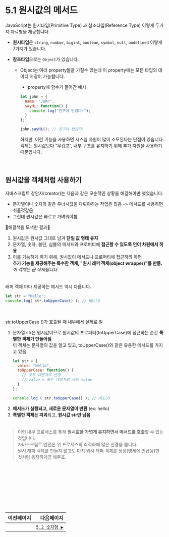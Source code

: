 # 5.1 원시값의 메서드   
JavaScript는 원시타입(Primitive Type) 과 참조타입(Reference Type) 이렇게 두가지 자료형을 제공합니다.   
- **원시타입**은 `string`, `number`, `bigint`, `boolean`, `symbol`, `null`, `undefined` 이렇게 7가지가 있습니다.   
- **참조타입**으로는 `Object`가 있습니다.   

  - Object는 여러 property들을 가질수 있는데 이 property에는 모든 타입의 데이터 저장이 가능합니다.   
    
    - property에 함수가 들어간 예시
    ```javascript
    let john = {
      name: "John",
      sayHi: function() {
        console.log("친구야 반갑다!");
      }
    };

    john.sayHi(); // 친구야 반갑다!
    ```
    하지만, 이런 기능을 사용하면 시스템 자원이 많이 소모된다는 단점이 있습니다.   
    객체는 원시값보다 “무겁고”, 내부 구조를 유지하기 위해 추가 자원을 사용하기 때문입니다.

　   
## 원시값을 객체처럼 사용하기   
<!-- 우리는 다양한 method를 사용하는데 이 method들이 어떻게 생겨났고, 어떻게 작동하는지에 대해 알아봅니다. -->
자바스크립트 창안자(creator)는 다음과 같은 모순적인 상황을 해결해야만 했었습니다.

- 문자열이나 숫자와 같은 우너시값을 다뤄야하는 작업은 많음 -> 메서드를 사용하면 쉬울것같음   
- 그런데 원시값은 빠르고 가벼워야함

🔽해결책을 모색한 결과🔽

1. 원시값은 원시값 그대로 남겨 **단일 값 형태 유지**
2. 문자열, 숫자, 불린, 심볼의 메서드와 프로퍼티에 **접근할 수 있도록 언어 차원에서 허용**
3. 이를 가능하게 하기 위해, 원시값이 메서드나 프로퍼티에 접근하려 하면    
**추가 기능을 제공해주는 특수한 객체, "원시 래퍼 객체(object wrapper)"를 만듦.**   
 _이 객체는 곧 삭제됩니다._   

　   
래퍼 객체 마다 제공하는 메서드 역시 다릅니다.

```javascript
let str = "Hello";
console.log( str.toUpperCase() ); // HELLO
```   
　   

str.toUpperCase ()가 호출될 때 내부에서 실제로 일
1. 문자열 str은 원시값이므로 원시값의 프로퍼티(toUpperCase)에 접근하는 순간 **특별한 객체가 만들어짐**   
    이 객체는 문자열의 값을 알고 있고, toUpperCase()와 같은 유용한 메서드를 가지고 있음
    ```javascript
    let str = {
      value: "Hello",
      toUpperCase: function() {
        // 모두 대문자로 변경
        // value = 모두 대문자로 바뀐 value
      }
    };

    console.log ( str.toUpperCase() ); // HELLO
    ```
2. **메서드가 실행되고, 새로운 문자열이 반환** (ex: hello)
3. **특별한 객체는 파괴**되고, **원시값 str만 남음**   
　   
> 이런 내부 프로세스를 통해 **원시값을 가볍게 유지하면서 메서드를 호출**할 수 있는 것입니다.   
> 자바스크립트 엔진은 위 프로세스의 최적화에 많은 신경을 씁니다.   
> 원시 래퍼 객체를 만들지 않고도 마치 원시 래퍼 객체를 생성(명세에 언급됨)한 것처럼 동작하게끔 해주죠.   


    
　   
　   
　   
　   
---   
|이전페이지|다음페이지|
|:---|---:|
||[`5.2 숫자형 ▶`](./5.2_number.md)|
